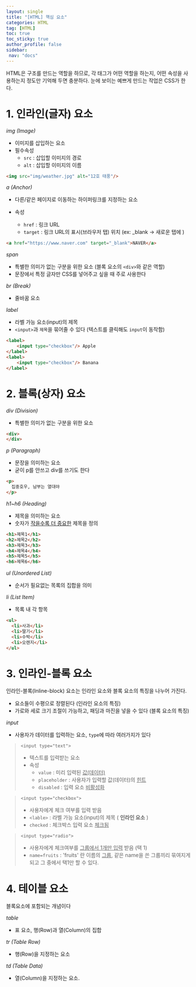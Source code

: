 ```yaml
---
layout: single
title: "[HTML] 핵심 요소"
categories: HTML
tag: [HTML]
toc: true
toc_sticky: true
author_profile: false
sidebar:
 nav: "docs"
---
```


HTML은 구조를 만드는 역할을 하므로, 각 태그가 어떤 역할을 하는지, 어떤 속성을 사용하는지 정도만 기억해 두면 충분하다. 눈에 보이는 예쁘게 만드는 작업은 CSS가 한다.

# 1. 인라인(글자) 요소

*img (Image)*

- 이미지를 삽입하는 요소
- 필수속성
  - `src` : 삽입할 이미지의 경로
  - `alt` : 삽입할 이미지의 이름

```html
<img src="img/weather.jpg" alt="12호 태풍"/>
```

*a (Anchor)*

- 다른/같은 페이지로 이동하는 하이퍼링크를 지정하는 요소

- 속성
  - `href` : 링크 URL
  - `target` : 링크 URL의 표시(브라우저 탭) 위치 (ex: _blank -> 새로운 탭에 )

```html
<a href="https://www.naver.com" target="_blank">NAVER</a>
```

*span*

- 특별한 의미가 없는 구분을 위한 요소 (블록 요소의 `<div>`와 같은 역할)
- 문장에서 특정 글자만 CSS를 넣어주고 싶을 때 주로 사용한다

*br (Break)*

- 줄바꿈 요소

*label*

- 라벨 가능 요소(input)의 제목
- `<input>`과 `제목`을 묶어줄 수 있다 (텍스트를 클릭해도 `input`이 동작함)

```html
<label>
	<input type="checkbox"/> Apple
</label>
<label>
	<input type="checkbox"/> Banana
</label>
```

# 2. 블록(상자) 요소

*div (Division)*

- 특별한 의미가 없는 구분을 위한 요소

```html
<div>
</div>
```

*p (Paragraph)*

- 문장을 의미하는 요소
- 굳이 p를 안쓰고 div를 쓰기도 한다

```html
<p>
  집중호우, 남부는 열대야
</p>
```

*h1~h6 (Heading)*

- 제목을 의미하는 요소
- 숫자가 <u>작을수록 더 중요한</u> 제목을 정의

```html
<h1>제목1</h1>
<h2>제목2</h2>
<h3>제목3</h3>
<h4>제목4</h4>
<h5>제목5</h5>
<h6>제목6</h6>
```

*ul (Unordered List)*

- 순서가 필요없는 목록의 집합을 의미

*li (List Item)*

- 목록 내 각 항목

```html
<ul>
  <li>사과</li>
  <li>딸기</li>
  <li>수박</li>
  <li>오렌지</li>
</ul>
```

# 3. 인라인-블록 요소

인라인-블록(Inline-block) 요소는 인라인 요소와 블록 요소의 특징을 나누어 가진다.

- 요소들이 수평으로 정렬된다 (인라인 요소의 특징)
- 가로와 세로 크기 조절이 가능하고, 패딩과 마진을 넣을 수 있다 (블록 요소의 특징)

*input*

- 사용자가 데이터를 입력하는 요소, `type`에 따라 여러가지가 있다

> `<input type="text">`
>
> - 텍스트를 입력받는 요소
> - 속성
>   - `value` : 미리 입력된 <u>값(데이터)</u>
>   - `placeholder` : 사용자가 입력할 값(데이터)의 <u>힌트</u>
>   - `disabled` : 입력 요소 <u>비활성화</u>

> `<input type="checkbox">`
>
> - 사용자에게 체크 여부를 입력 받음
> - `<lable>` : 라벨 가능 요소(input)의 제목 ( **인라인 요소** )
> - `checked` : 체크박스 입력 요소 <u>체크됨</u>

> `<input type="radio">`
>
> - 사용자에게 체크여부를 <u>그룹에서 1개만 입력</u> 받음 (택 1)
> - `name=fruits` : 'fruits' 란 이름의 <u>그룹</u>, 같은 name을 쓴 그룹끼리 묶여지게 되고 그 중에서 택1만 할 수 있다.

# 4. 테이블 요소

블록요소에 포함되는 개념이다

*table*

- 표 요소, 행(Row)과 열(Column)의 집합

*tr (Table Row)*

- 행(Row)을 지정하는 요소

*td (Table Data)*

- 열(Column)을 지정하는 요소.